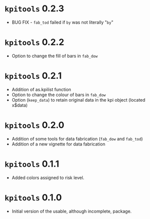 # `kpitools` 0.2.3

* BUG FIX - `fab_tod` failed if `by` was not literally "`by`"

# `kpitools` 0.2.2

* Option to change the fill of bars in `fab_dow`

# `kpitools` 0.2.1

* Addition of as.kpilist function
* Option to change the colour of bars in `fab_dow`
* Option (`keep_data`) to retain original data in the kpi object (located x$data)

# `kpitools` 0.2.0

* Addition of some tools for data fabrication (`fab_dow` and `fab_tod`)
* Addition of a new vignette for data fabrication 

# `kpitools` 0.1.1

* Added colors assigned to risk level. 

# `kpitools` 0.1.0

* Initial version of the usable, although incomplete, package.
